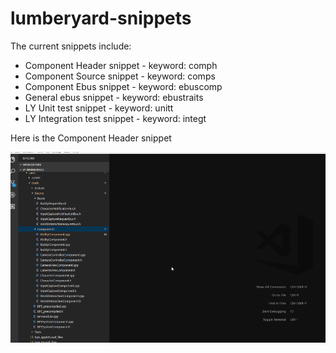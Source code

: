 # lumberyard-snippets

The current snippets include:
* Component Header snippet - keyword: comph
* Component Source snippet - keyword: comps
* Component Ebus snippet - keyword: ebuscomp
* General ebus snippet - keyword: ebustraits
* LY Unit test snippet - keyword: unitt
* LY Integration test snippet - keyword: integt

Here is the Component Header snippet

![alt text](comph_example.gif)


